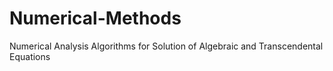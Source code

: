 # Numerical-Methods
Numerical Analysis Algorithms for Solution of Algebraic and Transcendental Equations

